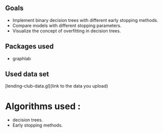 ## Goals 
- Implement binary decision trees with different early stopping methods.
- Compare models with different stopping parameters.
- Visualize the concept of overfitting in decision trees.

## Packages used 
- graphlab

## Used data set 
[lending-club-data.gl](link to the data you upload)

# Algorithms used :
-  decision trees.
-  Early stopping methods.